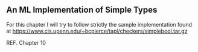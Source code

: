 ﻿## An ML Implementation of Simple Types

For this chapter I will try to follow strictly the sample implementation found at https://www.cis.upenn.edu/~bcpierce/tapl/checkers/simplebool.tar.gz

REF. Chapter 10

